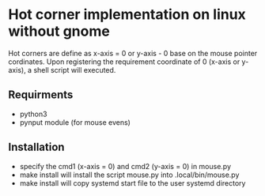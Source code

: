 # Hot corner implementation on linux without gnome
Hot corners are define as x-axis = 0 or y-axis - 0 base on the mouse pointer cordinates. Upon registering the requirement coordinate of 0 (x-axis or y-axis), a shell script will executed. 

## Requirments 
- python3
- pynput module (for mouse evens)

## Installation
- specify the cmd1 (x-axis = 0) and cmd2 (y-axis = 0) in mouse.py
- make install will install the script mouse.py into .local/bin/mouse.py
- make install will copy systemd start file to the user systemd directory
